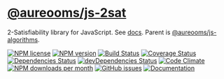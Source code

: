 [@aureooms/js-2sat](https://aureooms.github.io/js-2sat)
==

2-Satisfiability library for JavaScript.
See [docs](https://aureooms.github.io/js-2sat).
Parent is [@aureooms/js-algorithms](https://github.com/aureooms/js-algorithms).

[![NPM license](http://img.shields.io/npm/l/aureooms-js-2sat.svg?style=flat)](https://raw.githubusercontent.com/aureooms/js-2sat/master/LICENSE)
[![NPM version](http://img.shields.io/npm/v/aureooms-js-2sat.svg?style=flat)](https://www.npmjs.org/package/aureooms-js-2sat)
[![Build Status](http://img.shields.io/travis/aureooms/js-2sat.svg?style=flat)](https://travis-ci.org/aureooms/js-2sat)
[![Coverage Status](http://img.shields.io/coveralls/aureooms/js-2sat.svg?style=flat)](https://coveralls.io/r/aureooms/js-2sat)
[![Dependencies Status](http://img.shields.io/david/aureooms/js-2sat.svg?style=flat)](https://david-dm.org/aureooms/js-2sat#info=dependencies)
[![devDependencies Status](http://img.shields.io/david/dev/aureooms/js-2sat.svg?style=flat)](https://david-dm.org/aureooms/js-2sat#info=devDependencies)
[![Code Climate](http://img.shields.io/codeclimate/github/aureooms/js-2sat.svg?style=flat)](https://codeclimate.com/github/aureooms/js-2sat)
[![NPM downloads per month](http://img.shields.io/npm/dm/aureooms-js-2sat.svg?style=flat)](https://www.npmjs.org/package/aureooms-js-2sat)
[![GitHub issues](http://img.shields.io/github/issues/aureooms/js-2sat.svg?style=flat)](https://github.com/aureooms/js-2sat/issues)
[![Documentation](https://aureooms.github.io/js-2sat/badge.svg)](https://aureooms.github.io/js-2sat/source.html)

